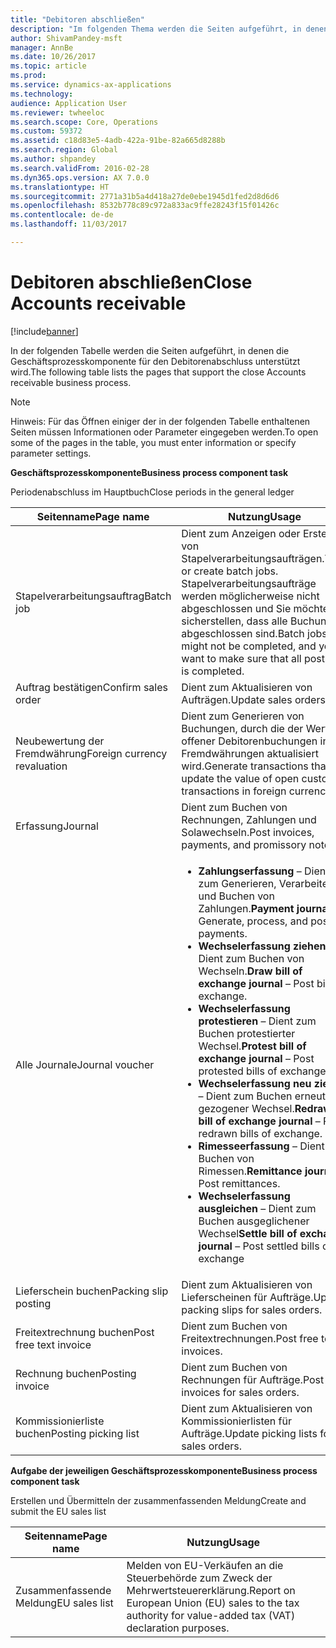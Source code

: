 ```yaml
---
title: "Debitoren abschließen"
description: "Im folgenden Thema werden die Seiten aufgeführt, in denen die Geschäftsprozesskomponente für den Debitorenabschluss unterstützt wird."
author: ShivamPandey-msft
manager: AnnBe
ms.date: 10/26/2017
ms.topic: article
ms.prod: 
ms.service: dynamics-ax-applications
ms.technology: 
audience: Application User
ms.reviewer: twheeloc
ms.search.scope: Core, Operations
ms.custom: 59372
ms.assetid: c18d83e5-4adb-422a-91be-82a665d8288b
ms.search.region: Global
ms.author: shpandey
ms.search.validFrom: 2016-02-28
ms.dyn365.ops.version: AX 7.0.0
ms.translationtype: HT
ms.sourcegitcommit: 2771a31b5a4d418a27de0ebe1945d1fed2d8d6d6
ms.openlocfilehash: 8532b778c89c972a833ac9ffe28243f15f01426c
ms.contentlocale: de-de
ms.lasthandoff: 11/03/2017

---
```


# <a name="close-accounts-receivable"></a><span data-ttu-id="82f28-103">Debitoren abschließen</span><span class="sxs-lookup"><span data-stu-id="82f28-103">Close Accounts receivable</span></span>

[!include[banner](../includes/banner.md)]




<span data-ttu-id="82f28-104">In der folgenden Tabelle werden die Seiten aufgeführt, in denen die Geschäftsprozesskomponente für den Debitorenabschluss unterstützt wird.</span><span class="sxs-lookup"><span data-stu-id="82f28-104">The following table lists the pages that support the close Accounts receivable business process.</span></span>

> [!NOTE] 
> <span data-ttu-id="82f28-105">Hinweis: Für das Öffnen einiger der in der folgenden Tabelle enthaltenen Seiten müssen Informationen oder Parameter eingegeben werden.</span><span class="sxs-lookup"><span data-stu-id="82f28-105">To open some of the pages in the table, you must enter information or specify parameter settings.</span></span>

<span data-ttu-id="82f28-106">**Geschäftsprozesskomponente**</span><span class="sxs-lookup"><span data-stu-id="82f28-106">**Business process component task**</span></span>                   

<span data-ttu-id="82f28-107">Periodenabschluss im Hauptbuch</span><span class="sxs-lookup"><span data-stu-id="82f28-107">Close periods in the general ledger</span></span>

| <span data-ttu-id="82f28-108">Seitenname</span><span class="sxs-lookup"><span data-stu-id="82f28-108">Page name</span></span>                            | <span data-ttu-id="82f28-109">Nutzung</span><span class="sxs-lookup"><span data-stu-id="82f28-109">Usage</span></span>                                                                                      |
|--------------------------------------|--------------------------------------------------------------------------------------------|
|<span data-ttu-id="82f28-110">Stapelverarbeitungsauftrag</span><span class="sxs-lookup"><span data-stu-id="82f28-110">Batch job</span></span>                             | <span data-ttu-id="82f28-111">Dient zum Anzeigen oder Erstellen von Stapelverarbeitungsaufträgen.</span><span class="sxs-lookup"><span data-stu-id="82f28-111">View or create batch jobs.</span></span> <span data-ttu-id="82f28-112">Stapelverarbeitungsaufträge werden möglicherweise nicht abgeschlossen und Sie möchten sicherstellen, dass alle Buchung abgeschlossen sind.</span><span class="sxs-lookup"><span data-stu-id="82f28-112">Batch jobs might not be completed, and you want to make sure that all posting is completed.</span></span>                                                                                                               |
|<span data-ttu-id="82f28-113">Auftrag bestätigen</span><span class="sxs-lookup"><span data-stu-id="82f28-113">Confirm sales order</span></span>                   | <span data-ttu-id="82f28-114">Dient zum Aktualisieren von Aufträgen.</span><span class="sxs-lookup"><span data-stu-id="82f28-114">Update sales orders.</span></span>                                                                       |
|<span data-ttu-id="82f28-115">Neubewertung der Fremdwährung</span><span class="sxs-lookup"><span data-stu-id="82f28-115">Foreign currency revaluation</span></span>          | <span data-ttu-id="82f28-116">Dient zum Generieren von Buchungen, durch die der Wert offener Debitorenbuchungen in Fremdwährungen aktualisiert wird.</span><span class="sxs-lookup"><span data-stu-id="82f28-116">Generate transactions that update the value of open customer transactions in foreign currencies.</span></span>                                                                                                                         |
| <span data-ttu-id="82f28-117">Erfassung</span><span class="sxs-lookup"><span data-stu-id="82f28-117">Journal</span></span>                              | <span data-ttu-id="82f28-118">Dient zum Buchen von Rechnungen, Zahlungen und Solawechseln.</span><span class="sxs-lookup"><span data-stu-id="82f28-118">Post invoices, payments, and promissory notes.</span></span>                                             |
| <span data-ttu-id="82f28-119">Alle Journale</span><span class="sxs-lookup"><span data-stu-id="82f28-119">Journal voucher</span></span>                      |<ul><li><span data-ttu-id="82f28-120">**Zahlungserfassung** – Dient zum Generieren, Verarbeiten und Buchen von Zahlungen.</span><span class="sxs-lookup"><span data-stu-id="82f28-120">**Payment journal** – Generate, process, and post payments.</span></span></li><li><span data-ttu-id="82f28-121">**Wechselerfassung ziehen** – Dient zum Buchen von Wechseln.</span><span class="sxs-lookup"><span data-stu-id="82f28-121">**Draw bill of exchange journal** – Post bills of exchange.</span></span></li><li><span data-ttu-id="82f28-122">**Wechselerfassung protestieren** – Dient zum Buchen protestierter Wechsel.</span><span class="sxs-lookup"><span data-stu-id="82f28-122">**Protest bill of exchange journal** – Post protested bills of exchange.</span></span></li><li><span data-ttu-id="82f28-123">**Wechselerfassung neu ziehen** – Dient zum Buchen erneut gezogener Wechsel.</span><span class="sxs-lookup"><span data-stu-id="82f28-123">**Redraw bill of exchange journal** – Post redrawn bills of exchange.</span></span></li><li><span data-ttu-id="82f28-124">**Rimesseerfassung** – Dient zum Buchen von Rimessen.</span><span class="sxs-lookup"><span data-stu-id="82f28-124">**Remittance journal** – Post remittances.</span></span></li><li><span data-ttu-id="82f28-125">**Wechselerfassung ausgleichen** – Dient zum Buchen ausgeglichener Wechsel</span><span class="sxs-lookup"><span data-stu-id="82f28-125">**Settle bill of exchange journal** – Post settled bills of exchange</span></span></li></ul>                   |
| <span data-ttu-id="82f28-126">Lieferschein buchen</span><span class="sxs-lookup"><span data-stu-id="82f28-126">Packing slip posting</span></span>                 | <span data-ttu-id="82f28-127">Dient zum Aktualisieren von Lieferscheinen für Aufträge.</span><span class="sxs-lookup"><span data-stu-id="82f28-127">Update packing slips for sales orders.</span></span>                                                     |
| <span data-ttu-id="82f28-128">Freitextrechnung buchen</span><span class="sxs-lookup"><span data-stu-id="82f28-128">Post free text invoice</span></span>               | <span data-ttu-id="82f28-129">Dient zum Buchen von Freitextrechnungen.</span><span class="sxs-lookup"><span data-stu-id="82f28-129">Post free text invoices.</span></span>                                                                   |
| <span data-ttu-id="82f28-130">Rechnung buchen</span><span class="sxs-lookup"><span data-stu-id="82f28-130">Posting invoice</span></span>                      | <span data-ttu-id="82f28-131">Dient zum Buchen von Rechnungen für Aufträge.</span><span class="sxs-lookup"><span data-stu-id="82f28-131">Post invoices for sales orders.</span></span>                                                            |
| <span data-ttu-id="82f28-132">Kommissionierliste buchen</span><span class="sxs-lookup"><span data-stu-id="82f28-132">Posting picking list</span></span>                 |<span data-ttu-id="82f28-133">Dient zum Aktualisieren von Kommissionierlisten für Aufträge.</span><span class="sxs-lookup"><span data-stu-id="82f28-133">Update picking lists for sales orders.</span></span>                                                      |

<span data-ttu-id="82f28-134">**Aufgabe der jeweiligen Geschäftsprozesskomponente**</span><span class="sxs-lookup"><span data-stu-id="82f28-134">**Business process component task**</span></span>   

<span data-ttu-id="82f28-135">Erstellen und Übermitteln der zusammenfassenden Meldung</span><span class="sxs-lookup"><span data-stu-id="82f28-135">Create and submit the EU sales list</span></span>

| <span data-ttu-id="82f28-136">Seitenname</span><span class="sxs-lookup"><span data-stu-id="82f28-136">Page name</span></span>                            | <span data-ttu-id="82f28-137">Nutzung</span><span class="sxs-lookup"><span data-stu-id="82f28-137">Usage</span></span>                                                                                      |
|--------------------------------------|--------------------------------------------------------------------------------------------|
|<span data-ttu-id="82f28-138">Zusammenfassende Meldung</span><span class="sxs-lookup"><span data-stu-id="82f28-138">EU sales list</span></span>                         | <span data-ttu-id="82f28-139">Melden von EU-Verkäufen an die Steuerbehörde zum Zweck der Mehrwertsteuererklärung.</span><span class="sxs-lookup"><span data-stu-id="82f28-139">Report on European Union (EU) sales to the tax authority for value-added tax (VAT) declaration purposes.</span></span>                                                                                                                           |








